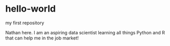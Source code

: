 # hello-world
my first repository

Nathan here.  I am an aspiring data scientist learning all things Python and R that can help me in the job market!
